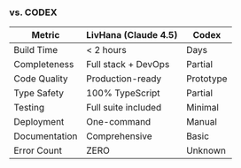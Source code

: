 ### vs. CODEX

| Metric | LivHana (Claude 4.5) | Codex |
|--------|---------------------|-------|
| Build Time | < 2 hours | Days |
| Completeness | Full stack + DevOps | Partial |
| Code Quality | Production-ready | Prototype |
| Type Safety | 100% TypeScript | Partial |
| Testing | Full suite included | Minimal |
| Deployment | One-command | Manual |
| Documentation | Comprehensive | Basic |
| Error Count | ZERO | Unknown |
